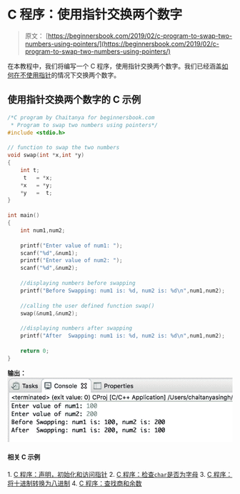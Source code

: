 # C 程序：使用指针交换两个数字

> 原文： [https://beginnersbook.com/2019/02/c-program-to-swap-two-numbers-using-pointers/](https://beginnersbook.com/2019/02/c-program-to-swap-two-numbers-using-pointers/)

在本教程中，我们将编写一个 C 程序，使用指针交换两个数字。我们已经涵盖[如何在不使用指针](https://beginnersbook.com/2017/09/c-program-to-swap-two-numbers/)的情况下交换两个数字。

## 使用指针交换两个数字的 C 示例

```c
/*C program by Chaitanya for beginnersbook.com
 * Program to swap two numbers using pointers*/
#include <stdio.h>

// function to swap the two numbers
void swap(int *x,int *y)
{
    int t;
     t   = *x;
    *x   = *y;
    *y   =  t;
}

int main()
{
    int num1,num2;

    printf("Enter value of num1: ");
    scanf("%d",&num1);
    printf("Enter value of num2: ");
    scanf("%d",&num2);

    //displaying numbers before swapping
    printf("Before Swapping: num1 is: %d, num2 is: %d\n",num1,num2);

    //calling the user defined function swap()
    swap(&num1,&num2);

    //displaying numbers after swapping
    printf("After  Swapping: num1 is: %d, num2 is: %d\n",num1,num2);

    return 0;
}
```

**输出：**
![C Program to swap two numbers using pointers](img/272678b41ab016461c011f3619ccddb3.jpg)

#### 相关 C 示例

1\. [C 程序：声明，初始化和访问指针](https://beginnersbook.com/2019/02/c-program-to-create-initialize-and-access-a-pointer-variable/)
2\. [C 程序：检查`char`是否为字母](https://beginnersbook.com/2017/09/c-program-to-check-whether-a-character-is-an-alphabet-or-not/)
3\. [C 程序：将十进制转换为八进制](https://beginnersbook.com/2017/09/c-program-to-convert-decimal-to-octal-number/)
4\. [C 程序：查找商和余数](https://beginnersbook.com/2017/09/c-program-to-find-quotient-and-remainder/)